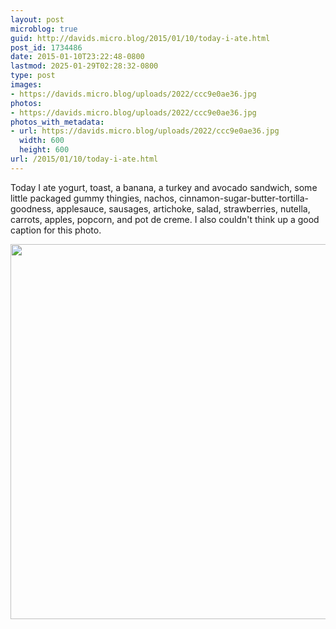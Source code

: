 ```yaml
---
layout: post
microblog: true
guid: http://davids.micro.blog/2015/01/10/today-i-ate.html
post_id: 1734486
date: 2015-01-10T23:22:48-0800
lastmod: 2025-01-29T02:28:32-0800
type: post
images:
- https://davids.micro.blog/uploads/2022/ccc9e0ae36.jpg
photos:
- https://davids.micro.blog/uploads/2022/ccc9e0ae36.jpg
photos_with_metadata:
- url: https://davids.micro.blog/uploads/2022/ccc9e0ae36.jpg
  width: 600
  height: 600
url: /2015/01/10/today-i-ate.html
---
```

Today I ate yogurt, toast, a banana, a turkey and avocado sandwich, some little packaged gummy thingies, nachos, cinnamon-sugar-butter-tortilla-goodness, applesauce, sausages, artichoke, salad, strawberries, nutella, carrots, apples, popcorn, and pot de creme. I also couldn't think up a good caption for this photo.

<img src="/uploads/2022/ccc9e0ae36.jpg" width="600" height="600" alt="">
